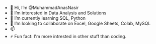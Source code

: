 - 👋 Hi, I’m @MuhammadAnasNasir
- 👀 I’m interested in Data Analysis and Solutions
- 🌱 I’m currently learning SQL, Python
- 💞️ I’m looking to collaborate on Excel, Google Sheets, Colab, MySQL
- 📫 
- ⚡ Fun fact: I'm more intrested in other stuff than coding.

<!---
MuhammadAnasNasir/MuhammadAnasNasir is a ✨ special ✨ repository because its `README.md` (this file) appears on your GitHub profile.
You can click the Preview link to take a look at your changes.
--->
